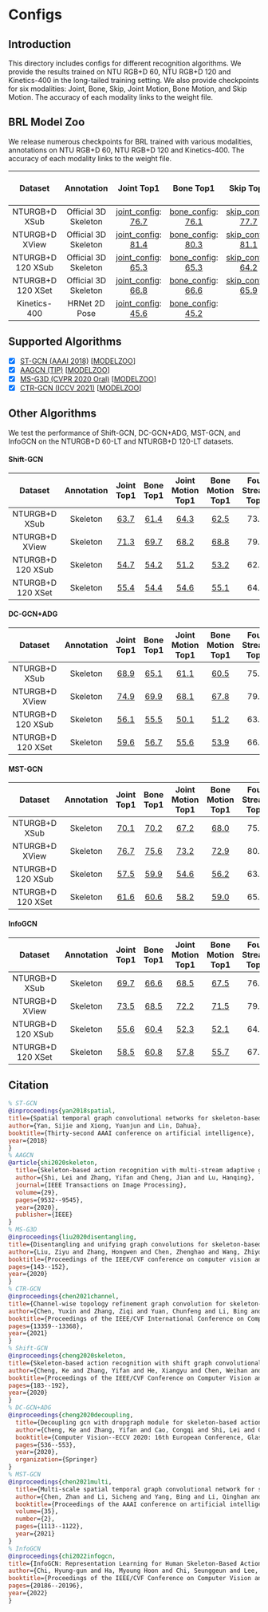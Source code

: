 # Configs

## Introduction

This directory includes configs for different recognition algorithms. We provide the results trained on NTU RGB+D 60, NTU RGB+D 120 and Kinetics-400 in the long-tailed training setting. We also provide checkpoints for six modalities: Joint, Bone, Skip, Joint Motion, Bone Motion, and Skip Motion. The accuracy of each modality links to the weight file.

## BRL Model Zoo

We release numerous checkpoints for BRL trained with various modalities, annotations on NTU RGB+D 60, NTU RGB+D 120 and Kinetics-400. The accuracy of each modality links to the weight file.

| Dataset | Annotation | Joint Top1 | Bone Top1 | Skip Top1 | Joint Motion Top1 | Bone Motion Top1 | Skip Motion Top1 | Two-Stream Top1 | Four Stream Top1 | Six Stream Top1|
| :---: | :---: | :---: | :---: | :---: | :---: | :---: | :---: | :---: | :---: | :---: |
| NTURGB+D XSub | Official 3D Skeleton | [joint_config](/configs/BRL/ntu60_xsub_LT/j.py): [76.7](https://drive.google.com/drive/folders/1ksC002PtEMxCt8A5l5ftqSN9guBzJxy0?usp=share_link) | [bone_config](/configs/BRL/ntu60_xsub_LT/b.py): [76.1](https://drive.google.com/drive/folders/1ksC002PtEMxCt8A5l5ftqSN9guBzJxy0?usp=share_link) | [skip_config](/configs/BRL/ntu60_xsub_LT/k.py): [77.7](https://drive.google.com/drive/folders/1ksC002PtEMxCt8A5l5ftqSN9guBzJxy0?usp=share_link) | [joint_motion_config](/configs/BRL/ntu60_xsub_LT/jm.py): [75.0](https://drive.google.com/drive/folders/1ksC002PtEMxCt8A5l5ftqSN9guBzJxy0?usp=share_link) | [bone_motion_config](/configs/BRL/ntu60_xsub_LT/bm.py): [72.8](https://drive.google.com/drive/folders/1ksC002PtEMxCt8A5l5ftqSN9guBzJxy0?usp=share_link) | [skip_motion_config](/configs/BRL/ntu60_xsub_LT/km.py): [73.4](https://drive.google.com/drive/folders/1ksC002PtEMxCt8A5l5ftqSN9guBzJxy0?usp=share_link) | 79.6 | 81.0 | 81.8 |
| NTURGB+D XView | Official 3D Skeleton | [joint_config](/configs/BRL/ntu60_xview_LT/j.py): [81.4](https://drive.google.com/drive/folders/1KrtXE1tdJGVJz2ixWpR6Vd7l5qzAf8TV?usp=share_link) | [bone_config](/configs/BRL/ntu60_xview_LT/b.py): [80.3](https://drive.google.com/drive/folders/1KrtXE1tdJGVJz2ixWpR6Vd7l5qzAf8TV?usp=share_link) | [skip_config](/configs/BRL/ntu60_xview_LT/k.py): [81.1](https://drive.google.com/drive/folders/1KrtXE1tdJGVJz2ixWpR6Vd7l5qzAf8TV?usp=share_link) | [joint_motion_config](/configs/BRL/ntu60_xview_LT/jm.py): [78.5](https://drive.google.com/drive/folders/1KrtXE1tdJGVJz2ixWpR6Vd7l5qzAf8TV?usp=share_link) | [bone_motion_config](/configs/BRL/ntu60_xview_LT/bm.py): [76.2](https://drive.google.com/drive/folders/1KrtXE1tdJGVJz2ixWpR6Vd7l5qzAf8TV?usp=share_link) | [skip_motion_config](/configs/BRL/ntu60_xview_LT/km.py): [77.2](https://drive.google.com/drive/folders/1KrtXE1tdJGVJz2ixWpR6Vd7l5qzAf8TV?usp=share_link) | 84.0 | 84.9 | 85.4 |
| NTURGB+D 120 XSub | Official 3D Skeleton | [joint_config](/configs/BRL/ntu120_xsub_LT/j.py): [65.3](https://drive.google.com/drive/folders/1Lgnm_phTSM1fniYHONfzahJBdJZm36IV?usp=share_link) | [bone_config](/configs/BRL/ntu120_xsub_LT/b.py): [65.3](https://drive.google.com/drive/folders/1Lgnm_phTSM1fniYHONfzahJBdJZm36IV?usp=share_link) | [skip_config](/configs/BRL/ntu120_xsub_LT/k.py): [64.2](https://drive.google.com/drive/folders/1Lgnm_phTSM1fniYHONfzahJBdJZm36IV?usp=share_link) | [joint_motion_config](/configs/BRL/ntu120_xsub_LT/jm.py): [59.7](https://drive.google.com/drive/folders/1Lgnm_phTSM1fniYHONfzahJBdJZm36IV?usp=share_link) | [bone_motion_config](/configs/BRL/ntu120_xsub_LT/bm.py): [59.8](https://drive.google.com/drive/folders/1Lgnm_phTSM1fniYHONfzahJBdJZm36IV?usp=share_link) | [skip_motion_config](/configs/BRL/ntu120_xsub_LT/km.py): [59.6](https://drive.google.com/drive/folders/1Lgnm_phTSM1fniYHONfzahJBdJZm36IV?usp=share_link) | 68.7 | 69.4 | 69.7 |
| NTURGB+D 120 XSet | Official 3D Skeleton | [joint_config](/configs/BRL/ntu120_xset_LT/j.py): [66.8](https://drive.google.com/drive/folders/1L1mmgp-RtifmXTiWTNBU21e6Q3r7QV4i?usp=share_link) | [bone_config](/configs/BRL/ntu120_xset_LT/b.py): [66.6](https://drive.google.com/drive/folders/1L1mmgp-RtifmXTiWTNBU21e6Q3r7QV4i?usp=share_link) | [skip_config](/configs/BRL/ntu120_xset_LT/k.py): [65.9](https://drive.google.com/drive/folders/1L1mmgp-RtifmXTiWTNBU21e6Q3r7QV4i?usp=share_link) | [joint_motion_config](/configs/BRL/ntu120_xset_LT/jm.py): [63.5](https://drive.google.com/drive/folders/1L1mmgp-RtifmXTiWTNBU21e6Q3r7QV4i?usp=share_link) | [bone_motion_config](/configs/BRL/ntu120_xset_LT/bm.py): [62.2](https://drive.google.com/drive/folders/1L1mmgp-RtifmXTiWTNBU21e6Q3r7QV4i?usp=share_link) | [skip_motion_config](/configs/BRL/ntu120_xset_LT/km.py): [61.6](https://drive.google.com/drive/folders/1L1mmgp-RtifmXTiWTNBU21e6Q3r7QV4i?usp=share_link) | 69.7 | 71.0 | 71.3 |
| Kinetics-400 | HRNet 2D Pose | [joint_config](/configs/BRL/k400/j.py): [45.6](https://drive.google.com/drive/folders/1xIFYdvACmDy2aLr4EvuuVNAsobze0-SY) | [bone_config](/configs/BRL/k400/b.py): [45.2](https://drive.google.com/drive/folders/1xIFYdvACmDy2aLr4EvuuVNAsobze0-SY) |  | [joint_motion_config](/configs/BRL/k400/jm.py): [42.0](https://drive.google.com/drive/folders/1xIFYdvACmDy2aLr4EvuuVNAsobze0-SY) | [bone_motion_config](/configs/BRL/k400/bm.py): [41.2](https://drive.google.com/drive/folders/1xIFYdvACmDy2aLr4EvuuVNAsobze0-SY) |  | 48.1 (1:1) | 48.6 (3:3:1:1) |  |

## Supported Algorithms

- [x] [ST-GCN (AAAI 2018)](https://arxiv.org/abs/1801.07455) [[MODELZOO](/configs/stgcn/README.md)]
- [x] [AAGCN (TIP)](https://arxiv.org/abs/1912.06971) [[MODELZOO](/configs/aagcn/README.md)]
- [x] [MS-G3D (CVPR 2020 Oral)](https://arxiv.org/abs/2003.14111) [[MODELZOO](/configs/msg3d/README.md)]
- [x] [CTR-GCN (ICCV 2021)](https://arxiv.org/abs/2107.12213) [[MODELZOO](/configs/ctrgcn/README.md)]

## Other Algorithms
We test the performance of Shift-GCN, DC-GCN+ADG, MST-GCN, and InfoGCN on the NTURGB+D 60-LT and NTURGB+D 120-LT datasets.

#### Shift-GCN

| Dataset | Annotation | Joint Top1 | Bone Top1 | Joint Motion Top1 | Bone Motion Top1 | Four Stream Top1 |
| :---: | :---: | :---: | :---: | :---: | :---: | :---: |
| NTURGB+D XSub | Skeleton | [63.7](https://drive.google.com/drive/folders/14hV4DHtPhYD872r1FJksNUsJrB80Fy_6?usp=share_link) | [61.4](https://drive.google.com/drive/folders/14hV4DHtPhYD872r1FJksNUsJrB80Fy_6?usp=share_link) | [64.3](https://drive.google.com/drive/folders/14hV4DHtPhYD872r1FJksNUsJrB80Fy_6?usp=share_link) | [62.5](https://drive.google.com/drive/folders/14hV4DHtPhYD872r1FJksNUsJrB80Fy_6?usp=share_link) | 73.6 |
| NTURGB+D XView | Skeleton | [71.3](https://drive.google.com/drive/folders/1wYnlz8qP2OjEOWMbvOHjpHBjik1e-dSE?usp=share_link) | [69.7](https://drive.google.com/drive/folders/1wYnlz8qP2OjEOWMbvOHjpHBjik1e-dSE?usp=share_link) | [68.2](https://drive.google.com/drive/folders/1wYnlz8qP2OjEOWMbvOHjpHBjik1e-dSE?usp=share_link) | [68.8](https://drive.google.com/drive/folders/1wYnlz8qP2OjEOWMbvOHjpHBjik1e-dSE?usp=share_link) | 79.3 |
| NTURGB+D 120 XSub | Skeleton | [54.7](https://drive.google.com/drive/folders/1QJEbT2UKCSCACZ4NRCeGRVMC8AKxkT6Y?usp=share_link) | [54.2](https://drive.google.com/drive/folders/1QJEbT2UKCSCACZ4NRCeGRVMC8AKxkT6Y?usp=share_link) | [51.2](https://drive.google.com/drive/folders/1QJEbT2UKCSCACZ4NRCeGRVMC8AKxkT6Y?usp=share_link) | [53.2](https://drive.google.com/drive/folders/1QJEbT2UKCSCACZ4NRCeGRVMC8AKxkT6Y?usp=share_link) | 62.3 |
| NTURGB+D 120 XSet | Skeleton | [55.4](https://drive.google.com/drive/folders/1AJmbBA5KjaV7FYFrNueQi44UtenD1Rbz?usp=share_link) | [54.4](https://drive.google.com/drive/folders/1AJmbBA5KjaV7FYFrNueQi44UtenD1Rbz?usp=share_link) | [54.6](https://drive.google.com/drive/folders/1AJmbBA5KjaV7FYFrNueQi44UtenD1Rbz?usp=share_link) | [55.1](https://drive.google.com/drive/folders/1AJmbBA5KjaV7FYFrNueQi44UtenD1Rbz?usp=share_link) | 64.5 |

#### DC-GCN+ADG

| Dataset | Annotation | Joint Top1 | Bone Top1 | Joint Motion Top1 | Bone Motion Top1 | Four Stream Top1 |
| :---: | :---: | :---: | :---: | :---: | :---: | :---: |
| NTURGB+D XSub | Skeleton | [68.9](https://drive.google.com/drive/folders/1R5iT9W4WuAsyfmYn3_Yv0XDWGw6gksZe?usp=share_link) | [65.1](https://drive.google.com/drive/folders/1R5iT9W4WuAsyfmYn3_Yv0XDWGw6gksZe?usp=share_link) | [61.1](https://drive.google.com/drive/folders/1R5iT9W4WuAsyfmYn3_Yv0XDWGw6gksZe?usp=share_link) | [60.5](https://drive.google.com/drive/folders/1R5iT9W4WuAsyfmYn3_Yv0XDWGw6gksZe?usp=share_link) | 75.0 |
| NTURGB+D XView | Skeleton | [74.9](https://drive.google.com/drive/folders/1-0rYWegk-b8NzNWloaxJ1OOFOjE1y_eu?usp=share_link) | [69.9](https://drive.google.com/drive/folders/1-0rYWegk-b8NzNWloaxJ1OOFOjE1y_eu?usp=share_link) | [68.1](https://drive.google.com/drive/folders/1-0rYWegk-b8NzNWloaxJ1OOFOjE1y_eu?usp=share_link) | [67.8](https://drive.google.com/drive/folders/1-0rYWegk-b8NzNWloaxJ1OOFOjE1y_eu?usp=share_link) | 79.7 |
| NTURGB+D 120 XSub | Skeleton | [56.1](https://drive.google.com/drive/folders/1n-1ZTGhi2Z0bWZLq-L_pMY5hIOB8yZvu?usp=share_link) | [55.5](https://drive.google.com/drive/folders/1n-1ZTGhi2Z0bWZLq-L_pMY5hIOB8yZvu?usp=share_link) | [50.1](https://drive.google.com/drive/folders/1n-1ZTGhi2Z0bWZLq-L_pMY5hIOB8yZvu?usp=share_link) | [51.2](https://drive.google.com/drive/folders/1n-1ZTGhi2Z0bWZLq-L_pMY5hIOB8yZvu?usp=share_link) | 63.4 |
| NTURGB+D 120 XSet | Skeleton | [59.6](https://drive.google.com/drive/folders/1XJmwA_MMzRUJnlt7tmdKUNK-jrVKxlpc?usp=share_link) | [56.7](https://drive.google.com/drive/folders/1XJmwA_MMzRUJnlt7tmdKUNK-jrVKxlpc?usp=share_link) | [55.6](https://drive.google.com/drive/folders/1XJmwA_MMzRUJnlt7tmdKUNK-jrVKxlpc?usp=share_link) | [53.9](https://drive.google.com/drive/folders/1XJmwA_MMzRUJnlt7tmdKUNK-jrVKxlpc?usp=share_link) | 66.2 |

#### MST-GCN

| Dataset | Annotation | Joint Top1 | Bone Top1 | Joint Motion Top1 | Bone Motion Top1 | Four Stream Top1 |
| :---: | :---: | :---: | :---: | :---: | :---: | :---: |
| NTURGB+D XSub | Skeleton | [70.1](https://drive.google.com/drive/folders/1hsn2dFT9qx7_lAN6NThvjQExhAJIn9IB?usp=share_link) | [70.2](https://drive.google.com/drive/folders/1hsn2dFT9qx7_lAN6NThvjQExhAJIn9IB?usp=share_link) | [67.2](https://drive.google.com/drive/folders/1hsn2dFT9qx7_lAN6NThvjQExhAJIn9IB?usp=share_link) | [68.0](https://drive.google.com/drive/folders/1hsn2dFT9qx7_lAN6NThvjQExhAJIn9IB?usp=share_link) | 75.9 |
| NTURGB+D XView | Skeleton | [76.7](https://drive.google.com/drive/folders/1De0EplTEfB9utITPCoOqdVFCAv-DT4tC?usp=share_link) | [75.6](https://drive.google.com/drive/folders/1De0EplTEfB9utITPCoOqdVFCAv-DT4tC?usp=share_link) | [73.2](https://drive.google.com/drive/folders/1De0EplTEfB9utITPCoOqdVFCAv-DT4tC?usp=share_link) | [72.9](https://drive.google.com/drive/folders/1De0EplTEfB9utITPCoOqdVFCAv-DT4tC?usp=share_link) | 80.3 |
| NTURGB+D 120 XSub | Skeleton | [57.5](https://drive.google.com/drive/folders/1rF6CjboejxfvVDcYObIpaiM3O-_33q45?usp=share_link) | [59.9](https://drive.google.com/drive/folders/1rF6CjboejxfvVDcYObIpaiM3O-_33q45?usp=share_link) | [54.6](https://drive.google.com/drive/folders/1rF6CjboejxfvVDcYObIpaiM3O-_33q45?usp=share_link) | [56.2](https://drive.google.com/drive/folders/1rF6CjboejxfvVDcYObIpaiM3O-_33q45?usp=share_link) | 63.8 |
| NTURGB+D 120 XSet | Skeleton | [61.6](https://drive.google.com/drive/folders/1ISJFkzyrVg1JkGU3Zd4mVV1B3Ztf20Oc?usp=share_link) | [60.6](https://drive.google.com/drive/folders/1ISJFkzyrVg1JkGU3Zd4mVV1B3Ztf20Oc?usp=share_link) | [58.2](https://drive.google.com/drive/folders/1ISJFkzyrVg1JkGU3Zd4mVV1B3Ztf20Oc?usp=share_link) | [59.0](https://drive.google.com/drive/folders/1ISJFkzyrVg1JkGU3Zd4mVV1B3Ztf20Oc?usp=share_link) | 65.9 |

#### InfoGCN

| Dataset | Annotation | Joint Top1 | Bone Top1 | Joint Motion Top1 | Bone Motion Top1 | Four Stream Top1 |
| :---: | :---: | :---: | :---: | :---: | :---: | :---: |
| NTURGB+D XSub | Skeleton | [69.7](https://drive.google.com/drive/folders/1Lj3Xxcsgtu_UcMrCnfaBvXk5vqL9MXR-?usp=share_link) | [66.6](https://drive.google.com/drive/folders/1Lj3Xxcsgtu_UcMrCnfaBvXk5vqL9MXR-?usp=share_link) | [68.5](https://drive.google.com/drive/folders/1Lj3Xxcsgtu_UcMrCnfaBvXk5vqL9MXR-?usp=share_link) | [67.5](https://drive.google.com/drive/folders/1Lj3Xxcsgtu_UcMrCnfaBvXk5vqL9MXR-?usp=share_link) | 76.8 |
| NTURGB+D XView | Skeleton | [73.5](https://drive.google.com/drive/folders/1JSCTcOfym_MDbQ-Mjiq5HWpmL0GiBjyA?usp=share_link) | [68.5](https://drive.google.com/drive/folders/1JSCTcOfym_MDbQ-Mjiq5HWpmL0GiBjyA?usp=share_link) | [72.2](https://drive.google.com/drive/folders/1JSCTcOfym_MDbQ-Mjiq5HWpmL0GiBjyA?usp=share_link) | [71.5](https://drive.google.com/drive/folders/1JSCTcOfym_MDbQ-Mjiq5HWpmL0GiBjyA?usp=share_link) | 79.2 |
| NTURGB+D 120 XSub | Skeleton | [55.6](https://drive.google.com/drive/folders/14JI46wvmRRMcK4dp9DWgYxbbHmfaLuID?usp=share_link) | [60.4](https://drive.google.com/drive/folders/14JI46wvmRRMcK4dp9DWgYxbbHmfaLuID?usp=share_link) | [52.3](https://drive.google.com/drive/folders/14JI46wvmRRMcK4dp9DWgYxbbHmfaLuID?usp=share_link) | [52.1](https://drive.google.com/drive/folders/14JI46wvmRRMcK4dp9DWgYxbbHmfaLuID?usp=share_link) | 64.2 |
| NTURGB+D 120 XSet | Skeleton | [58.5](https://drive.google.com/drive/folders/1w3ZcUTWvlYTvgeHZ7aiIQ6-oqLJXyh8V?usp=share_link) | [60.8](https://drive.google.com/drive/folders/1w3ZcUTWvlYTvgeHZ7aiIQ6-oqLJXyh8V?usp=share_link) | [57.8](https://drive.google.com/drive/folders/1w3ZcUTWvlYTvgeHZ7aiIQ6-oqLJXyh8V?usp=share_link) | [55.7](https://drive.google.com/drive/folders/1w3ZcUTWvlYTvgeHZ7aiIQ6-oqLJXyh8V?usp=share_link) | 67.1 |

## Citation
```BibTeX
% ST-GCN
@inproceedings{yan2018spatial,
title={Spatial temporal graph convolutional networks for skeleton-based action recognition},
author={Yan, Sijie and Xiong, Yuanjun and Lin, Dahua},
booktitle={Thirty-second AAAI conference on artificial intelligence},
year={2018}
}
% AAGCN
@article{shi2020skeleton,
  title={Skeleton-based action recognition with multi-stream adaptive graph convolutional networks},
  author={Shi, Lei and Zhang, Yifan and Cheng, Jian and Lu, Hanqing},
  journal={IEEE Transactions on Image Processing},
  volume={29},
  pages={9532--9545},
  year={2020},
  publisher={IEEE}
}
% MS-G3D
@inproceedings{liu2020disentangling,
title={Disentangling and unifying graph convolutions for skeleton-based action recognition},
author={Liu, Ziyu and Zhang, Hongwen and Chen, Zhenghao and Wang, Zhiyong and Ouyang, Wanli},
booktitle={Proceedings of the IEEE/CVF conference on computer vision and pattern recognition},
pages={143--152},
year={2020}
}
% CTR-GCN
@inproceedings{chen2021channel,
title={Channel-wise topology refinement graph convolution for skeleton-based action recognition},
author={Chen, Yuxin and Zhang, Ziqi and Yuan, Chunfeng and Li, Bing and Deng, Ying and Hu, Weiming},
booktitle={Proceedings of the IEEE/CVF International Conference on Computer Vision},
pages={13359--13368},
year={2021}
}
% Shift-GCN
@inproceedings{cheng2020skeleton,
title={Skeleton-based action recognition with shift graph convolutional network},
author={Cheng, Ke and Zhang, Yifan and He, Xiangyu and Chen, Weihan and Cheng, Jian and Lu, Hanqing},
booktitle={Proceedings of the IEEE/CVF Conference on Computer Vision and Pattern Recognition},
pages={183--192},
year={2020}
}
% DC-GCN+ADG
@inproceedings{cheng2020decoupling,
  title={Decoupling gcn with dropgraph module for skeleton-based action recognition},
  author={Cheng, Ke and Zhang, Yifan and Cao, Congqi and Shi, Lei and Cheng, Jian and Lu, Hanqing},
  booktitle={Computer Vision--ECCV 2020: 16th European Conference, Glasgow, UK, August 23--28, 2020, Proceedings, Part XXIV 16},
  pages={536--553},
  year={2020},
  organization={Springer}
}
% MST-GCN
@inproceedings{chen2021multi,
  title={Multi-scale spatial temporal graph convolutional network for skeleton-based action recognition},
  author={Chen, Zhan and Li, Sicheng and Yang, Bing and Li, Qinghan and Liu, Hong},
  booktitle={Proceedings of the AAAI conference on artificial intelligence},
  volume={35},
  number={2},
  pages={1113--1122},
  year={2021}
}
% InfoGCN
@inproceedings{chi2022infogcn,
title={InfoGCN: Representation Learning for Human Skeleton-Based Action Recognition},
author={Chi, Hyung-gun and Ha, Myoung Hoon and Chi, Seunggeun and Lee, Sang Wan and Huang, Qixing and Ramani, Karthik},
booktitle={Proceedings of the IEEE/CVF Conference on Computer Vision and Pattern Recognition},
pages={20186--20196},
year={2022}
}
```

